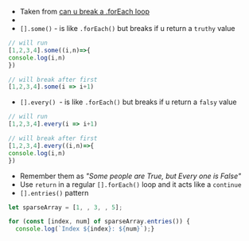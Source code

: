
- Taken from [can u break a .forEach loop](https://javascript.plainenglish.io/javascript-interview-can-you-stop-or-break-a-foreach-loop-9608ba2a1710)
-
- `[].some()` - is like `.forEach()` but breaks if u return a `truthy` value
```js
// will run
[1,2,3,4].some((i,n)=>{
console.log(i,n)
})

// will break after first
[1,2,3,4].some(i => i+1)
```
- `[].every() `- is like `.forEach()` but breaks if u return a `falsy` value
```js
// will run
[1,2,3,4].every(i => i+1)

// will break after first
[1,2,3,4].every((i,n)=>{
console.log(i,n)
})
```
- Remember them as _"Some people are True, but Every one is False"_
- Use `return` in a regular `[].forEach()` loop and it acts like a `continue`
- `[].entries()` pattern
```js
let sparseArray = [1, , 3, , 5];

for (const [index, num] of sparseArray.entries()) {
  console.log(`Index ${index}: ${num}`);}

```